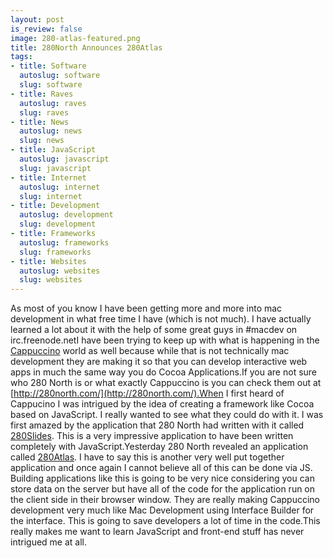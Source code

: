 ```yaml
--- 
layout: post
is_review: false
image: 280-atlas-featured.png
title: 280North Announces 280Atlas
tags: 
- title: Software
  autoslug: software
  slug: software
- title: Raves
  autoslug: raves
  slug: raves
- title: News
  autoslug: news
  slug: news
- title: JavaScript
  autoslug: javascript
  slug: javascript
- title: Internet
  autoslug: internet
  slug: internet
- title: Development
  autoslug: development
  slug: development
- title: Frameworks
  autoslug: frameworks
  slug: frameworks
- title: Websites
  autoslug: websites
  slug: websites
---
```

As most of you know I have been getting more and more into mac development in what free time I have (which is not much).  I have actually learned a lot about it with the help of some great guys in #macdev on irc.freenode.netI have been trying to keep up with what is happening in the [Cappuccino](http://www.cappuccino.org/) world as well because while that is not technically mac development they are making it so that you can develop interactive web apps in much the same way you do Cocoa Applications.If you are not sure who 280 North is or what exactly Cappuccino is you can check them out at [http://280north.com/](http://280north.com/).When I first heard of Cappucino I was intrigued by the idea of creating a framework like Cocoa based on JavaScript.  I really wanted to see what they could do with it.  I was first amazed by the application that 280 North had written with it called [280Slides](http://280slides.com/).  This is a very impressive application to have been written completely with JavaScript.Yesterday 280 North revealed an application called [280Atlas](http://280atlas.com/).  I have to say this is another very well put together application and once again I cannot believe all of this can be done via JS.  Building applications like this is going to be very nice considering you can store data on the server but have all of the code for the application run on the client side in their browser window.  They are really making Cappuccino development very much like Mac Development using Interface Builder for the interface.  This is going to save developers a lot of time in the code.This really makes me want to learn JavaScript and front-end stuff has never intrigued me at all.
